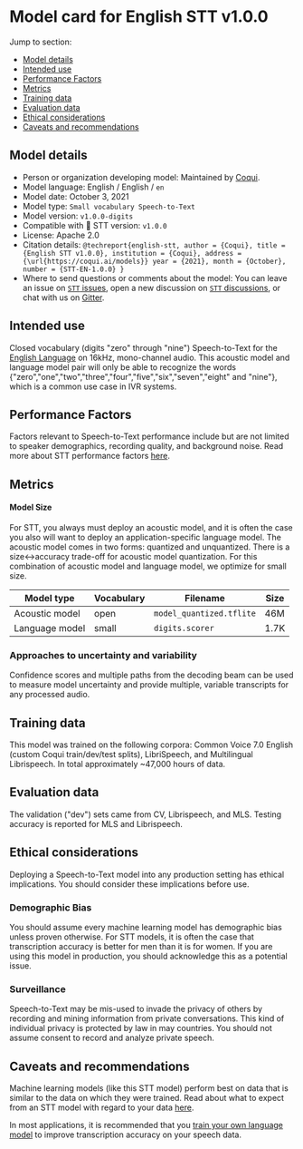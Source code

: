 # Model card for English STT v1.0.0

Jump to section:

- [Model details](#model-details)
- [Intended use](#intended-use)
- [Performance Factors](#performance-factors)
- [Metrics](#metrics)
- [Training data](#training-data)
- [Evaluation data](#evaluation-data)
- [Ethical considerations](#ethical-considerations)
- [Caveats and recommendations](#caveats-and-recommendations)

## Model details

- Person or organization developing model: Maintained by [Coqui](https://coqui.ai/).
- Model language: English / English / `en`
- Model date: October 3, 2021
- Model type: `Small vocabulary Speech-to-Text`
- Model version: `v1.0.0-digits`
- Compatible with 🐸 STT version: `v1.0.0`
- License: Apache 2.0
- Citation details: `@techreport{english-stt, author = {Coqui}, title = {English STT v1.0.0}, institution = {Coqui}, address = {\url{https://coqui.ai/models}} year = {2021}, month = {October}, number = {STT-EN-1.0.0} }`
- Where to send questions or comments about the model: You can leave an issue on [`STT` issues](https://github.com/coqui-ai/STT/issues), open a new discussion on [`STT` discussions](https://github.com/coqui-ai/STT/discussions), or chat with us on [Gitter](https://gitter.im/coqui-ai/).

## Intended use

Closed vocabulary (digits "zero" through "nine") Speech-to-Text for the [English Language](https://en.wikipedia.org/wiki/English_language) on 16kHz, mono-channel audio. This acoustic model and language model pair will only be able to recognize the words {"zero","one","two","three","four","five","six","seven","eight" and "nine"}, which is a common use case in IVR systems.

## Performance Factors

Factors relevant to Speech-to-Text performance include but are not limited to speaker demographics, recording quality, and background noise. Read more about STT performance factors [here](https://stt.readthedocs.io/en/latest/DEPLOYMENT.html#how-will-a-model-perform-on-my-data).

## Metrics

#### Model Size

For STT, you always must deploy an acoustic model, and it is often the case you also will want to deploy an application-specific language model. The acoustic model comes in two forms: quantized and unquantized. There is a size<->accuracy trade-off for acoustic model quantization. For this combination of acoustic model and language model, we optimize for small size.

|Model type|Vocabulary|Filename|Size|
----------------|-----|----------------|-----|
|Acoustic model | open | `model_quantized.tflite` | 46M||
|Language model | small| `digits.scorer` |1.7K| 

### Approaches to uncertainty and variability

Confidence scores and multiple paths from the decoding beam can be used to measure model uncertainty and provide multiple, variable transcripts for any processed audio.

## Training data

This model was trained on the following corpora: Common Voice 7.0 English (custom Coqui train/dev/test splits), LibriSpeech, and Multilingual Librispeech. In total approximately ~47,000 hours of data.

## Evaluation data

The validation ("dev") sets came from CV, Librispeech, and MLS. Testing accuracy is reported for MLS and Librispeech.

## Ethical considerations

Deploying a Speech-to-Text model into any production setting has ethical implications. You should consider these implications before use.

### Demographic Bias

You should assume every machine learning model has demographic bias unless proven otherwise. For STT models, it is often the case that transcription accuracy is better for men than it is for women. If you are using this model in production, you should acknowledge this as a potential issue.

### Surveillance

Speech-to-Text may be mis-used to invade the privacy of others by recording and mining information from private conversations. This kind of individual privacy is protected by law in may countries. You should not assume consent to record and analyze private speech.

## Caveats and recommendations

Machine learning models (like this STT model) perform best on data that is similar to the data on which they were trained. Read about what to expect from an STT model with regard to your data [here](https://stt.readthedocs.io/en/latest/DEPLOYMENT.html#how-will-a-model-perform-on-my-data). 

In most applications, it is recommended that you [train your own language model](https://stt.readthedocs.io/en/latest/LANGUAGE_MODEL.html) to improve transcription accuracy on your speech data.
